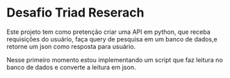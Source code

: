 # Desafio Triad Reserach

Este projeto tem como pretenção criar uma API em python, que receba requisições do usuário,
faça query de pesquisa em um banco de dados,e retorne um json como resposta para usuário.

Nesse primeiro momento estou implementando um script que faz leitura no banco de dados
e converte a leitura em json.

